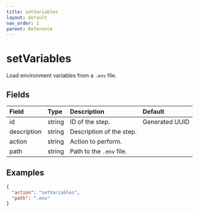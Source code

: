 ```yaml
---
title: setVariables
layout: default
nav_order: 1
parent: Reference
---
```


# setVariables

Load environment variables from a `.env` file.

## Fields

Field | Type | Description | Default
:-- | :-- | :-- | :--
id | string | ID of the step. | Generated UUID
description | string | Description of the step. | 
action | string | Action to perform. | 
path | string | Path to the `.env` file. | 

## Examples

```json
{
  "action": "setVariables",
  "path": ".env"
}
```
